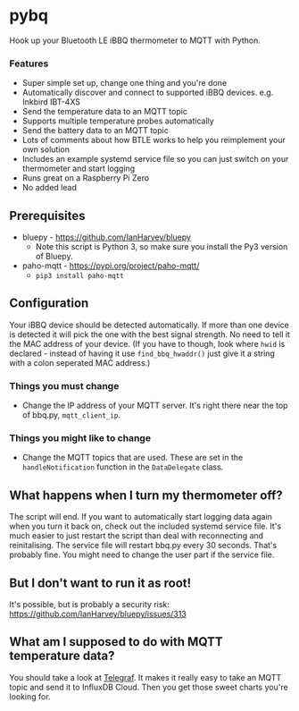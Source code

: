 # pybq
Hook up your Bluetooth LE iBBQ thermometer to MQTT with Python.

### Features
 - Super simple set up, change one thing and you're done
 - Automatically discover and connect to supported iBBQ devices.  e.g. Inkbird IBT-4XS
 - Send the temperature data to an MQTT topic 
 - Supports multiple temperature probes automatically
 - Send the battery data to an MQTT topic
 - Lots of comments about how BTLE works to help you reimplement your own solution
 - Includes an example systemd service file so you can just switch on your thermometer and start logging
 - Runs great on a Raspberry Pi Zero
 - No added lead

## Prerequisites 
 - bluepy - https://github.com/IanHarvey/bluepy
    - Note this script is Python 3, so make sure you install the Py3 version of Bluepy.
 - paho-mqtt - https://pypi.org/project/paho-mqtt/
    - `pip3 install paho-mqtt`

## Configuration
Your iBBQ device should be detected automatically.  If more than one device is detected it will pick the one with the best signal strength.
No need to tell it the MAC address of your device.  (If you have to though, look where `hwid` is declared - instead of having it use `find_bbq_hwaddr()` just give it a string with a colon seperated MAC address.)

### Things you must change
 - Change the IP address of your MQTT server.  It's right there near the top of bbq.py, `mqtt_client_ip`.
 
### Things you might like to change
 - Change the MQTT topics that are used.  These are set in the `handleNotification` function in the `DataDelegate` class.
 
## What happens when I turn my thermometer off?
 The script will end.  If you want to automatically start logging data again when you turn it back on, check out the included systemd service file.  It's much easier to just restart the script than deal with reconnecting and reinitalising.  The service file will restart bbq.py every 30 seconds.  That's probably fine. You might need to change the user part if the service file.

## But I don't want to run it as root!
It's possible, but is probably a security risk: https://github.com/IanHarvey/bluepy/issues/313

## What am I supposed to do with MQTT temperature data?
You should take a look at [Telegraf](https://www.influxdata.com/time-series-platform/telegraf/).  It makes it really easy to take an MQTT topic and send it to InfluxDB Cloud.  Then you get those sweet charts you're looking for.
